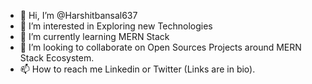 - 👋 Hi, I’m @Harshitbansal637
- 👀 I’m interested in Exploring new Technologies 
- 🌱 I’m currently learning MERN Stack 
- 💞️ I’m looking to collaborate on Open Sources Projects around MERN Stack Ecosystem. 
- 📫 How to reach me Linkedin or Twitter (Links are in bio). 

<!---
Harshitbansal637/Harshitbansal637 is a ✨ special ✨ repository because its `README.md` (this file) appears on your GitHub profile.
You can click the Preview link to take a look at your changes.
--->

